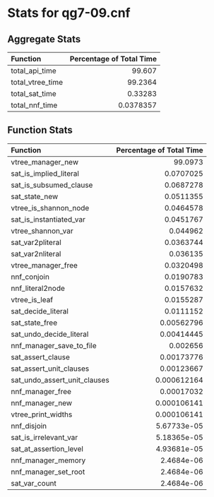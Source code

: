 # Stats for qg7-09.cnf

## Aggregate Stats
| Function         |   Percentage of Total Time |
|:-----------------|---------------------------:|
| total_api_time   |                 99.607     |
| total_vtree_time |                 99.2364    |
| total_sat_time   |                  0.33283   |
| total_nnf_time   |                  0.0378357 |

## Function Stats
| Function                     |   Percentage of Total Time |
|:-----------------------------|---------------------------:|
| vtree_manager_new            |               99.0973      |
| sat_is_implied_literal       |                0.0707025   |
| sat_is_subsumed_clause       |                0.0687278   |
| sat_state_new                |                0.0511355   |
| vtree_is_shannon_node        |                0.0464578   |
| sat_is_instantiated_var      |                0.0451767   |
| vtree_shannon_var            |                0.044962    |
| sat_var2pliteral             |                0.0363744   |
| sat_var2nliteral             |                0.036135    |
| vtree_manager_free           |                0.0320498   |
| nnf_conjoin                  |                0.0190783   |
| nnf_literal2node             |                0.0157632   |
| vtree_is_leaf                |                0.0155287   |
| sat_decide_literal           |                0.0111152   |
| sat_state_free               |                0.00562796  |
| sat_undo_decide_literal      |                0.00414445  |
| nnf_manager_save_to_file     |                0.002656    |
| sat_assert_clause            |                0.00173776  |
| sat_assert_unit_clauses      |                0.00123667  |
| sat_undo_assert_unit_clauses |                0.000612164 |
| nnf_manager_free             |                0.00017032  |
| nnf_manager_new              |                0.000106141 |
| vtree_print_widths           |                0.000106141 |
| nnf_disjoin                  |                5.67733e-05 |
| sat_is_irrelevant_var        |                5.18365e-05 |
| sat_at_assertion_level       |                4.93681e-05 |
| nnf_manager_memory           |                2.4684e-06  |
| nnf_manager_set_root         |                2.4684e-06  |
| sat_var_count                |                2.4684e-06  |
